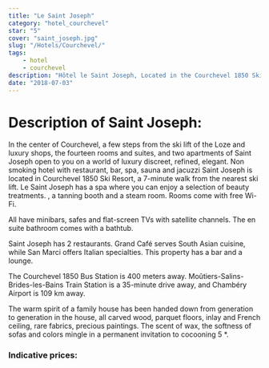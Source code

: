 ```yaml
---
title: "Le Saint Joseph"
category: "hotel_courchevel"
star: "5"
cover: "saint_joseph.jpg"
slug: "/Hotels/Courchevel/"
tags:
    - hotel
    - courchevel
description: "Hôtel le Saint Joseph, Located in the Courchevel 1850 Ski Resort, a 7-minute walk from the nearest ski lift, Le Saint Joseph features a sauna and jacuzzi spa."
date: "2018-07-03"
--- 
```


# Description of Saint Joseph:
In the center of Courchevel, a few steps from the ski lift of the Loze and luxury shops, the fourteen rooms and suites, and two apartments of Saint Joseph open to you on a world of luxury discreet, refined, elegant.
Non smoking hotel with restaurant, bar, spa, sauna and jacuzzi
Saint Joseph is located in Courchevel 1850 Ski Resort, a 7-minute walk from the nearest ski lift. Le Saint Joseph has a spa where you can enjoy a selection of beauty treatments. , a tanning booth and a steam room. Rooms come with free Wi-Fi.

All have minibars, safes and flat-screen TVs with satellite channels. The en suite bathroom comes with a bathtub.

Saint Joseph has 2 restaurants. Grand Café serves South Asian cuisine, while San Marci offers Italian specialties. This property has a bar and a lounge.

The Courchevel 1850 Bus Station is 400 meters away. Moûtiers-Salins-Brides-les-Bains Train Station is a 35-minute drive away, and Chambéry Airport is 109 km away.

The warm spirit of a family house has been handed down from generation to generation in the house, all carved wood, parquet floors, inlay and French ceiling, rare fabrics, precious paintings. The scent of wax, the softness of sofas and colors mingle in a permanent invitation to cocooning 5 *.

### Indicative prices: